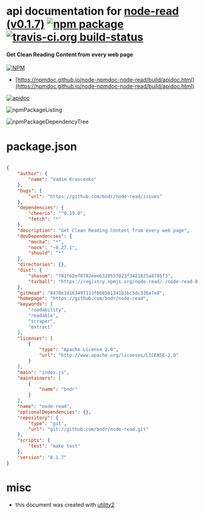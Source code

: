 # api documentation for  [node-read (v0.1.7)](https://github.com/bndr/node-read)  [![npm package](https://img.shields.io/npm/v/npmdoc-node-read.svg?style=flat-square)](https://www.npmjs.org/package/npmdoc-node-read) [![travis-ci.org build-status](https://api.travis-ci.org/npmdoc/node-npmdoc-node-read.svg)](https://travis-ci.org/npmdoc/node-npmdoc-node-read)
#### Get Clean Reading Content from every web page

[![NPM](https://nodei.co/npm/node-read.png?downloads=true&downloadRank=true&stars=true)](https://www.npmjs.com/package/node-read)

- [https://npmdoc.github.io/node-npmdoc-node-read/build/apidoc.html](https://npmdoc.github.io/node-npmdoc-node-read/build/apidoc.html)

[![apidoc](https://npmdoc.github.io/node-npmdoc-node-read/build/screenCapture.buildCi.browser.%252Ftmp%252Fbuild%252Fapidoc.html.png)](https://npmdoc.github.io/node-npmdoc-node-read/build/apidoc.html)

![npmPackageListing](https://npmdoc.github.io/node-npmdoc-node-read/build/screenCapture.npmPackageListing.svg)

![npmPackageDependencyTree](https://npmdoc.github.io/node-npmdoc-node-read/build/screenCapture.npmPackageDependencyTree.svg)



# package.json

```json

{
    "author": {
        "name": "Vadim Kravcenko"
    },
    "bugs": {
        "url": "https://github.com/bndr/node-read/issues"
    },
    "dependencies": {
        "cheerio": "^0.19.0",
        "fetch": "*"
    },
    "description": "Get Clean Reading Content from every web page",
    "devDependencies": {
        "mocha": "*",
        "nock": "~0.27.1",
        "should": "*"
    },
    "directories": {},
    "dist": {
        "shasum": "701f62ef0782eee632055f023f3421825a8785f3",
        "tarball": "https://registry.npmjs.org/node-read/-/node-read-0.1.7.tgz"
    },
    "gitHead": "8470e3d163497113f060561341b3bc5dc336a7e8",
    "homepage": "https://github.com/bndr/node-read",
    "keywords": [
        "readability",
        "readable",
        "scraper",
        "extract"
    ],
    "licenses": [
        {
            "type": "Apache License 2.0",
            "url": "http://www.apache.org/licenses/LICENSE-2.0"
        }
    ],
    "main": "index.js",
    "maintainers": [
        {
            "name": "bndr"
        }
    ],
    "name": "node-read",
    "optionalDependencies": {},
    "repository": {
        "type": "git",
        "url": "git://github.com/bndr/node-read.git"
    },
    "scripts": {
        "test": "make test"
    },
    "version": "0.1.7"
}
```



# misc
- this document was created with [utility2](https://github.com/kaizhu256/node-utility2)
